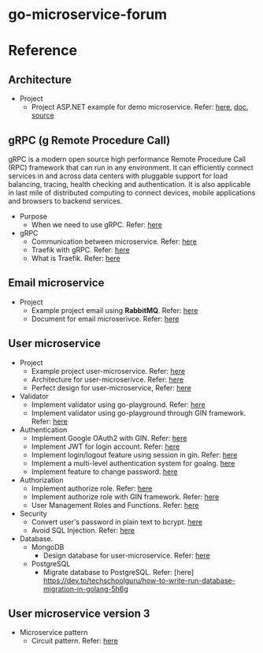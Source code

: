 # go-microservice-forum


# Reference
## Architecture
* Project
    - Project ASP.NET example for demo microservice. Refer: [here](https://mehmetozkaya.medium.com/aspnetrun-microservices-renewed-d08901b5e06f), [doc](https://medium.com/aspnetrun/microservices-architecture-on-net-3b4865eea03f), [source](https://github.com/aspnetrun/run-aspnetcore-microservices)

## gRPC (g Remote Procedure Call)
gRPC is a modern open source high performance Remote Procedure Call (RPC) framework that can run in any environment. It can efficiently connect services in and across data centers with pluggable support for load balancing, tracing, health checking and authentication. It is also applicable in last mile of distributed computing to connect devices, mobile applications and browsers to backend services.
* Purpose
    - When we need to use gRPC. Refer: [here](https://www.wallarm.com/what/the-concept-of-grpc)
* gRPC
    - Communication between microservice. Refer: [here](https://techdozo.dev/grpc-for-microservices-communication/)
    - Traefik with gRPC. Refer: [here](https://doc.traefik.io/traefik/user-guides/grpc/)
    - What is Traefik. Refer: [here](https://www.devopsschool.com/blog/what-is-traefik-how-to-learn-traefik/)
## Email microservice
* Project
    - Example project email using **RabbitMQ**. Refer: [here](https://github.com/savsgio/microservice-email)
    - Document for email microserivce. Refer: [here](https://www.cloudbees.com/blog/email-as-a-microservice)

## User microservice
* Project
    - Example project user-microservice. Refer: [here](https://github.com/raycad/go-microservices)
    - Architecture for user-microserivce. Refer: [here](https://github.com/huavanthong/microservice-golang/tree/master/user-api#architecture)
    - Perfect design for user-microservice, Refer: [here](https://github.com/wpcodevo/golang-mongodb-api/tree/golang-mongodb-reset-password)
* Validator
    - Implement validator using go-playground. Refer: [here](https://github.com/go-playground/validator)
    - Implement validator using go-playground through GIN framework. Refer: [here](https://blog.logrocket.com/gin-binding-in-go-a-tutorial-with-examples/)
* Authentication
    - Implement Google OAuth2 with GIN. Refer: [here](https://skarlso.github.io/2016/06/12/google-signin-with-go/)
    - Implement JWT for login account. Refer: [here](https://tienbm90.medium.com/authentication-and-authorization-in-gin-application-with-jwt-and-casbin-a56bbbdec90b)
    - Implement login/logout feature using session in gin. Refer: [here](https://github.com/Depado/gin-auth-example)
    - Implement a multi-level authentication system for goalng. [here](https://mattermost.com/blog/how-to-build-an-authentication-microservice-in-golang-from-scratch/)
    - Implement feature to change password. [here](https://auth0.com/docs/authenticate/database-connections/password-change)
* Authorization
    - Implement authorize role. Refer: [here](https://www.zupzup.org/casbin-http-role-auth/)
    - Implement authorize role with GIN framework. Refer: [here](https://github.com/gin-contrib/authz)
    - User Management Roles and Functions. Refer: [here](https://www.ibm.com/docs/en/strategicsm/10.1.1?topic=roles-user-management-functions)
* Security
    - Convert user's password in plain text to bcrypt. [here](https://github.com/huavanthong/microservice-golang/blob/master/user-api/security/bcrypt.go)
    - Avoid SQL Injection. Refer: [here](https://github.com/huavanthong/microservice-golang/blob/master/user-api/security/bcrypt.go)
* Database.
    - MongoDB
        - Design database for user-microservice. Refer: [here](https://github.com/huavanthong/microservice-golang/tree/master/user-api#design-database-for-user-microservice)   
    - PostgreSQL
        - Migrate database to PostgreSQL. Refer: [here] https://dev.to/techschoolguru/how-to-write-run-database-migration-in-golang-5h6g    

## User microservice version 3

* Microservice pattern
    - Circuit pattern. Refer: [here](https://medium.com/nerd-for-tech/design-patterns-for-microservices-circuit-breaker-pattern-ba402a45aac2)